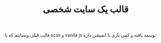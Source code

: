 ---
file: personal.md
title: قالب یک سایت شخصی
body: قالب قبلی وبسایتم که با scss و vanila js توسعه یافته و کمی بازی با انمیشن داره
tags:  SCSS JS HTML
url: https://alirezamirzadeh.ir
image: protfolio.jpg
---